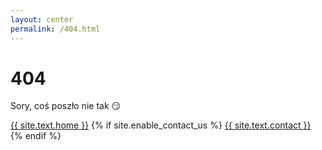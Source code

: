 ```yaml
---
layout: center
permalink: /404.html
---
```


# 404

Sory, coś poszło nie tak :smirk:

<div class="mt3">
  <a href="{{ site.baseurl }}/" class="button button-blue button-big">{{ site.text.home }}</a>
  {% if site.enable_contact_us %}
    <a href="{{ site.baseurl }}/contact/" class="button button-blue button-big">{{ site.text.contact }}</a>
  {% endif %}
</div>
